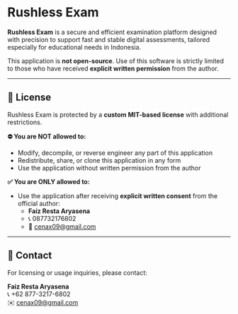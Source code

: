 # Rushless Exam

**Rushless Exam** is a secure and efficient examination platform designed with precision to support fast and stable digital assessments, tailored especially for educational needs in Indonesia.

This application is **not open-source**. Use of this software is strictly limited to those who have received **explicit written permission** from the author.

---

## 📜 License

Rushless Exam is protected by a **custom MIT-based license** with additional restrictions.

**⛔ You are NOT allowed to:**
- Modify, decompile, or reverse engineer any part of this application
- Redistribute, share, or clone this application in any form
- Use the application without written permission from the author

**✅ You are ONLY allowed to:**
- Use the application after receiving **explicit written consent** from the official author:
  - **Faiz Resta Aryasena**
  - 📞 087732176802
  - 📧 cenax09@gmail.com

---

## 📌 Contact

For licensing or usage inquiries, please contact:

**Faiz Resta Aryasena**  
📞 +62 877-3217-6802  
✉️ cenax09@gmail.com

